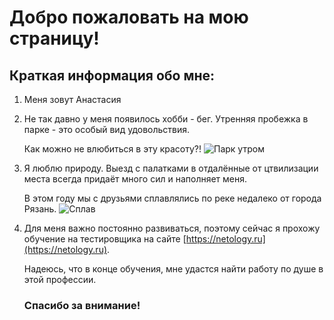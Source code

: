 # Добро пожаловать на мою страницу!

## Краткая информация обо мне:

1. Меня зовут Анастасия
2. Не так давно у меня появилось хобби - бег. Утренняя пробежка в парке - это особый вид удовольствия.
   
   Как можно не влюбиться в эту красоту?!
![Парк утром](https://disk.yandex.ru/i/MIENAnBspJxVIw)

1. Я люблю природу. Выезд с палатками в отдалённые от цтвилизации места всегда придаёт много сил и наполняет меня.

   В этом году мы с друзьями сплавлялись по реке недалеко от города Рязань.
![Сплав](https://disk.yandex.ru/i/74DqWcX1Zhdhdg) 

4. Для меня важно постоянно развиваться, поэтому сейчас я прохожу обучение на тестировщика на сайте [https://netology.ru](https://netology.ru).

   Надеюсь, что в конце обучения, мне удастся найти работу по душе в этой профессии.

   ### Спасибо за внимание!